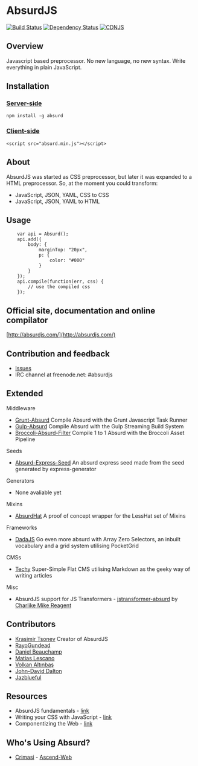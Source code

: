 # AbsurdJS

[![Build Status](https://travis-ci.org/krasimir/absurd.svg?branch=master)](https://travis-ci.org/krasimir/absurd)
[![Dependency Status](https://david-dm.org/krasimir/absurd.svg?theme=shields.io)](https://david-dm.org/krasimir/absurd)
[![CDNJS](https://img.shields.io/cdnjs/v/absurd.svg)](https://cdnjs.com/libraries/absurd)

## Overview

Javascript based preprocessor. No new language, no new syntax. Write everything in plain JavaScript.

## Installation

### [Server-side](http://absurdjs.com/pages/installation/#node-js)

	npm install -g absurd

### [Client-side](http://absurdjs.com/pages/installation/#client-side-port)

	<script src="absurd.min.js"></script>

## About

AbsurdJS was started as CSS preprocessor, but later it was expanded to a HTML preprocessor. So, at the moment you could transform:

  - JavaScript, JSON, YAML, CSS to CSS
  - JavaScript, JSON, YAML to HTML

## Usage
```
	var api = Absurd();
	api.add({
		body: {
			marginTop: "20px",
			p: {
				color: "#000"
			}
		}
	});
	api.compile(function(err, css) {
		// use the compiled css
	});
```
## Official site, documentation and online compilator

[http://absurdjs.com/](http://absurdjs.com/)

## Contribution and feedback

* [Issues](https://github.com/krasimir/absurd/issues)
* IRC channel at freenode.net: #absurdjs

## Extended

Middleware
* [Grunt-Absurd](https://github.com/krasimir/grunt-absurd) Compile Absurd with the Grunt Javascript Task Runner
* [Gulp-Absurd](https://github.com/krasimir/gulp-absurd) Compile Absurd with the Gulp Streaming Build System
* [Broccoli-Absurd-Filter](https://github.com/Xulai/broccoli-absurd-filter) Compile 1 to 1 Absurd with the Broccoli Asset Pipeline

Seeds
* [Absurd-Express-Seed](https://github.com/Xulai/absurd-express-seed) An absurd express seed made from the seed generated by express-generator

Generators
* None avaliable yet

Mixins
* [AbsurdHat](https://github.com/carlos22/absurdhat) A proof of concept wrapper for the LessHat set of Mixins

Frameworks
* [DadaJS](https://github.com/stockholmux/dada-js) Go even more absurd with Array Zero Selectors, an inbuilt vocabulary and a grid system utilising PocketGrid

CMSs
* [Techy](https://github.com/krasimir/techy) Super-Simple Flat CMS utilising Markdown as the geeky way of writing articles

Misc
* AbsurdJS support for JS Transformers -  [jstransformer-absurd](https://github.com/jstransformers/jstransformer-absurd) by [Charlike Mike Reagent](https://github.com/tunnckoCore)

## Contributors

* [Krasimir Tsonev](https://github.com/krasimir) Creator of AbsurdJS
* [RayoGundead](https://github.com/RayoGundead) 
* [Daniel Beauchamp](https://github.com/Xulai) 
* [Matias Lescano](https://github.com/mjlescano)
* [Volkan Altınbaş](https://github.com/valtinbas)
* [John-David Dalton](https://github.com/jdalton)
* [Jazblueful](https://github.com/jazblueful)

## Resources

  - AbsurdJS fundamentals - [link](http://krasimirtsonev.com/blog/article/AbsurdJS-fundamentals)
  - Writing your CSS with JavaScript - [link](http://davidwalsh.name/write-css-javascript)
  - Componentizing the Web - [link](http://code.tutsplus.com/tutorials/componentizing-the-web--cms-20602)

## Who's Using Absurd?

* [Crimasi](https://github.com/Crimasi) - [Ascend-Web](https://github.com/Crimasi/Ascend-Web)

